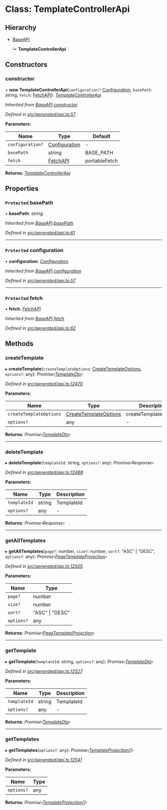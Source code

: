 # Class: TemplateControllerApi

## Hierarchy

* [BaseAPI](baseapi.md)

  ↳ **TemplateControllerApi**

## Constructors

###  constructor

\+ **new TemplateControllerApi**(`configuration?`: [Configuration](configuration.md), `basePath`: string, `fetch`: [FetchAPI](../interfaces/fetchapi.md)): *[TemplateControllerApi](templatecontrollerapi.md)*

*Inherited from [BaseAPI](baseapi.md).[constructor](baseapi.md#constructor)*

*Defined in [src/generated/api.ts:57](https://github.com/mailslurp/mailslurp-client-ts-js/blob/9736ebe/src/generated/api.ts#L57)*

**Parameters:**

Name | Type | Default |
------ | ------ | ------ |
`configuration?` | [Configuration](configuration.md) | - |
`basePath` | string |  BASE_PATH |
`fetch` | [FetchAPI](../interfaces/fetchapi.md) |  portableFetch |

**Returns:** *[TemplateControllerApi](templatecontrollerapi.md)*

## Properties

### `Protected` basePath

• **basePath**: *string*

*Inherited from [BaseAPI](baseapi.md).[basePath](baseapi.md#protected-basepath)*

*Defined in [src/generated/api.ts:61](https://github.com/mailslurp/mailslurp-client-ts-js/blob/9736ebe/src/generated/api.ts#L61)*

___

### `Protected` configuration

• **configuration**: *[Configuration](configuration.md)*

*Inherited from [BaseAPI](baseapi.md).[configuration](baseapi.md#protected-configuration)*

*Defined in [src/generated/api.ts:57](https://github.com/mailslurp/mailslurp-client-ts-js/blob/9736ebe/src/generated/api.ts#L57)*

___

### `Protected` fetch

• **fetch**: *[FetchAPI](../interfaces/fetchapi.md)*

*Inherited from [BaseAPI](baseapi.md).[fetch](baseapi.md#protected-fetch)*

*Defined in [src/generated/api.ts:62](https://github.com/mailslurp/mailslurp-client-ts-js/blob/9736ebe/src/generated/api.ts#L62)*

## Methods

###  createTemplate

▸ **createTemplate**(`createTemplateOptions`: [CreateTemplateOptions](../interfaces/createtemplateoptions.md), `options?`: any): *Promise‹[TemplateDto](../interfaces/templatedto.md)›*

*Defined in [src/generated/api.ts:12470](https://github.com/mailslurp/mailslurp-client-ts-js/blob/9736ebe/src/generated/api.ts#L12470)*

**Parameters:**

Name | Type | Description |
------ | ------ | ------ |
`createTemplateOptions` | [CreateTemplateOptions](../interfaces/createtemplateoptions.md) | createTemplateOptions |
`options?` | any | - |

**Returns:** *Promise‹[TemplateDto](../interfaces/templatedto.md)›*

___

###  deleteTemplate

▸ **deleteTemplate**(`templateId`: string, `options?`: any): *Promise‹Response›*

*Defined in [src/generated/api.ts:12488](https://github.com/mailslurp/mailslurp-client-ts-js/blob/9736ebe/src/generated/api.ts#L12488)*

**Parameters:**

Name | Type | Description |
------ | ------ | ------ |
`templateId` | string | TemplateId |
`options?` | any | - |

**Returns:** *Promise‹Response›*

___

###  getAllTemplates

▸ **getAllTemplates**(`page?`: number, `size?`: number, `sort?`: "ASC" | "DESC", `options?`: any): *Promise‹[PageTemplateProjection](../interfaces/pagetemplateprojection.md)›*

*Defined in [src/generated/api.ts:12505](https://github.com/mailslurp/mailslurp-client-ts-js/blob/9736ebe/src/generated/api.ts#L12505)*

**Parameters:**

Name | Type |
------ | ------ |
`page?` | number |
`size?` | number |
`sort?` | "ASC" &#124; "DESC" |
`options?` | any |

**Returns:** *Promise‹[PageTemplateProjection](../interfaces/pagetemplateprojection.md)›*

___

###  getTemplate

▸ **getTemplate**(`templateId`: string, `options?`: any): *Promise‹[TemplateDto](../interfaces/templatedto.md)›*

*Defined in [src/generated/api.ts:12527](https://github.com/mailslurp/mailslurp-client-ts-js/blob/9736ebe/src/generated/api.ts#L12527)*

**Parameters:**

Name | Type | Description |
------ | ------ | ------ |
`templateId` | string | TemplateId |
`options?` | any | - |

**Returns:** *Promise‹[TemplateDto](../interfaces/templatedto.md)›*

___

###  getTemplates

▸ **getTemplates**(`options?`: any): *Promise‹[TemplateProjection](../interfaces/templateprojection.md)[]›*

*Defined in [src/generated/api.ts:12541](https://github.com/mailslurp/mailslurp-client-ts-js/blob/9736ebe/src/generated/api.ts#L12541)*

**Parameters:**

Name | Type |
------ | ------ |
`options?` | any |

**Returns:** *Promise‹[TemplateProjection](../interfaces/templateprojection.md)[]›*
